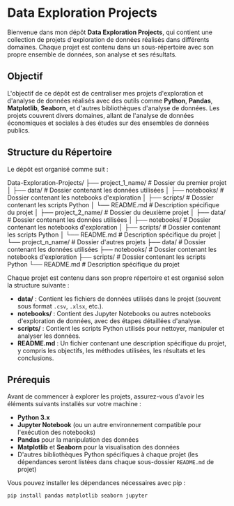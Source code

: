 # Data Exploration Projects

Bienvenue dans mon dépôt **Data Exploration Projects**, qui contient une collection de projets d'exploration de données réalisés dans différents domaines. Chaque projet est contenu dans un sous-répertoire avec son propre ensemble de données, son analyse et ses résultats.

## Objectif

L'objectif de ce dépôt est de centraliser mes projets d'exploration et d'analyse de données réalisés avec des outils comme **Python**, **Pandas**, **Matplotlib**, **Seaborn**, et d'autres bibliothèques d'analyse de données. Les projets couvrent divers domaines, allant de l'analyse de données économiques et sociales à des études sur des ensembles de données publics.

## Structure du Répertoire

Le dépôt est organisé comme suit :

Data-Exploration-Projects/
├── project_1_name/          # Dossier du premier projet
│   ├── data/                # Dossier contenant les données utilisées
│   ├── notebooks/           # Dossier contenant les notebooks d'exploration
│   ├── scripts/             # Dossier contenant les scripts Python
│   └── README.md            # Description spécifique du projet
│
├── project_2_name/          # Dossier du deuxième projet
│   ├── data/                # Dossier contenant les données utilisées
│   ├── notebooks/           # Dossier contenant les notebooks d'exploration
│   ├── scripts/             # Dossier contenant les scripts Python
│   └── README.md            # Description spécifique du projet
│
└── project_n_name/          # Dossier d'autres projets
    ├── data/                # Dossier contenant les données utilisées
    ├── notebooks/           # Dossier contenant les notebooks d'exploration
    ├── scripts/             # Dossier contenant les scripts Python
    └── README.md            # Description spécifique du projet


Chaque projet est contenu dans son propre répertoire et est organisé selon la structure suivante :

- **data/** : Contient les fichiers de données utilisés dans le projet (souvent sous format `.csv`, `.xlsx`, etc.).
- **notebooks/** : Contient des Jupyter Notebooks ou autres notebooks d'exploration de données, avec des étapes détaillées d'analyse.
- **scripts/** : Contient les scripts Python utilisés pour nettoyer, manipuler et analyser les données.
- **README.md** : Un fichier contenant une description spécifique du projet, y compris les objectifs, les méthodes utilisées, les résultats et les conclusions.

## Prérequis

Avant de commencer à explorer les projets, assurez-vous d'avoir les éléments suivants installés sur votre machine :

- **Python 3.x**
- **Jupyter Notebook** (ou un autre environnement compatible pour l'exécution des notebooks)
- **Pandas** pour la manipulation des données
- **Matplotlib** et **Seaborn** pour la visualisation des données
- D'autres bibliothèques Python spécifiques à chaque projet (les dépendances seront listées dans chaque sous-dossier `README.md` de projet)

Vous pouvez installer les dépendances nécessaires avec pip :

```bash
pip install pandas matplotlib seaborn jupyter
